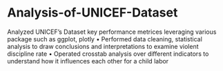 # Analysis-of-UNICEF-Dataset
Analyzed UNICEF’s Dataset key performance metrices leveraging various package such as ggplot, plotly • Performed data cleaning, statistical analysis to draw conclusions and interpretations to examine violent discipline rate • Operated crosstab analysis over different indicators to understand how it influences each other for a child labor
